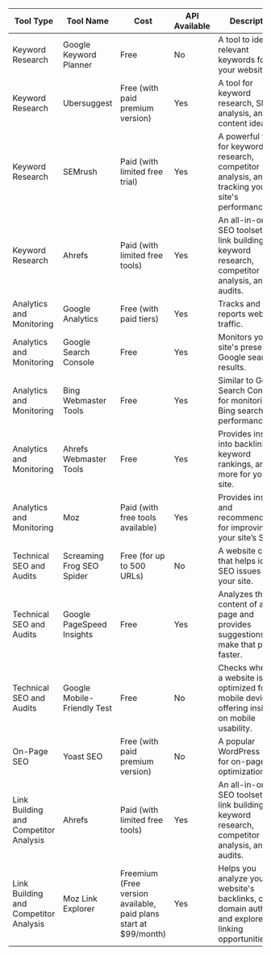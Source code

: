 
| Tool Type              | Tool Name                       | Cost                                     | API Available | Description                                                                                          | Help Page URL                             | Tool URL                                    |
|------------------------|---------------------------------|------------------------------------------|----------------|------------------------------------------------------------------------------------------------------|-------------------------------------------|---------------------------------------------|
| Keyword Research       | Google Keyword Planner          | Free                                     | No             | A tool to identify relevant keywords for your website.                                                | [Google Keyword Planner Help](https://support.google.com/google-ads/answer/7337243?hl=en) | [Google Keyword Planner](https://ads.google.com/home/tools/keyword-planner/) |
| Keyword Research       | Ubersuggest                     | Free (with paid premium version)         | Yes            | A tool for keyword research, SEO analysis, and content ideas.                                         | [Ubersuggest Help](https://neilpatel.com/blog/ubersuggest-guide/) | [Ubersuggest](https://neilpatel.com/ubersuggest/) |
| Keyword Research       | SEMrush                         | Paid (with limited free trial)           | Yes            | A powerful tool for keyword research, competitor analysis, and tracking your site's performance.       | [SEMrush Academy](https://www.semrush.com/academy/) | [SEMrush](https://www.semrush.com) |
| Keyword Research       | Ahrefs                          | Paid (with limited free tools)           | Yes            | An all-in-one SEO toolset for link building, keyword research, competitor analysis, and site audits.   | [Ahrefs Blog](https://ahrefs.com/blog/) | [Ahrefs](https://ahrefs.com) |
| Analytics and Monitoring | Google Analytics               | Free (with paid tiers)                   | Yes            | Tracks and reports website traffic.                                                                   | [Google Analytics Help](https://support.google.com/analytics/?hl=en#topic=3544906) | [Google Analytics](https://analytics.google.com) |
| Analytics and Monitoring | Google Search Console          | Free                                     | Yes            | Monitors your site's presence in Google search results.                                               | [Search Console Help](https://support.google.com/webmasters/answer/9128668?hl=en) | [Google Search Console](https://search.google.com/search-console) |
| Analytics and Monitoring | Bing Webmaster Tools           | Free                                     | Yes            | Similar to Google Search Console, for monitoring Bing search performance.                             | [Bing Webmaster Tools Help](https://www.bing.com/webmasters/help/webmaster-help-how-to-use-bing-webmaster-tools-4a1a922f) | [Bing Webmaster Tools](https://www.bing.com/webmasters/) |
| Analytics and Monitoring | Ahrefs Webmaster Tools         | Free                                     | Yes            | Provides insights into backlinks, keyword rankings, and more for your site.                           | [Ahrefs Webmaster Tools Help](https://help.ahrefs.com/en/articles/3970797-ahrefs-webmaster-tools) | [Ahrefs Webmaster Tools](https://ahrefs.com/webmaster-tools) |
| Analytics and Monitoring | Moz                            | Paid (with free tools available)         | Yes            | Provides insights and recommendations for improving your site’s SEO.                                  | [Moz Help Hub](https://moz.com/help) | [Moz](https://moz.com) |
| Technical SEO and Audits | Screaming Frog SEO Spider      | Free (for up to 500 URLs)                | No             | A website crawler that helps identify SEO issues on your site.                                        | [Screaming Frog Guide](https://www.screamingfrog.co.uk/seo-spider-user-guide/) | [Screaming Frog SEO Spider](https://www.screamingfrog.co.uk/seo-spider/) |
| Technical SEO and Audits | Google PageSpeed Insights      | Free                                     | Yes            | Analyzes the content of a web page and provides suggestions to make that page faster.                 | [PageSpeed Insights Help](https://developers.google.com/speed/pagespeed/insights/) | [Google PageSpeed Insights](https://developers.google.com/speed/pagespeed/insights/) |
| Technical SEO and Audits | Google Mobile-Friendly Test    | Free                                     | No             | Checks whether a website is optimized for mobile devices, offering insights on mobile usability.      | [Mobile-Friendly Test Help](https://search.google.com/test/mobile-friendly?hl=en) | [Google Mobile-Friendly Test](https://search.google.com/test/mobile-friendly) |
| On-Page SEO            | Yoast SEO                       | Free (with paid premium version)         | No             | A popular WordPress plugin for on-page SEO optimization.                                              | [Yoast SEO Guide](https://yoast.com/beginners-guide-to-yoast-seo/) | [Yoast SEO](https://yoast.com) |
| Link Building and Competitor Analysis | Ahrefs           | Paid (with limited free tools)           | Yes            | An all-in-one SEO toolset for link building, keyword research, competitor analysis, and site audits.   | [Ahrefs Blog](https://ahrefs.com/blog/) | [Ahrefs](https://ahrefs.com) |
| Link Building and Competitor Analysis | Moz Link Explorer | Freemium (Free version available, paid plans start at $99/month) | Yes | Helps you analyze your website's backlinks, check domain authority, and explore linking opportunities. | [Moz Link Explorer Help](https://moz.com/help/link-explorer) | [Moz Link Explorer](https://moz.com/link-explorer) |
